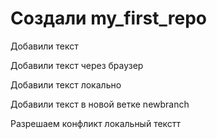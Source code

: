 # Создали my_first_repo

Добавили текст

Добавили текст через браузер

Добавили текст локально

Добавили текст в новой ветке newbranch

Разрешаем конфликт локальный текстт
